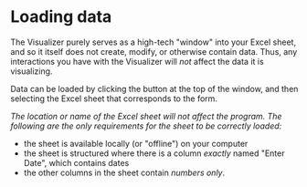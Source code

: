 # Loading data

The Visualizer purely serves as a high-tech "window" into your Excel sheet, and so it itself does not create, modify, or otherwise contain data. Thus, any interactions you have with the Visualizer will *not* affect the data it is visualizing.

Data can be loaded by clicking the button at the top of the window, and then selecting the Excel sheet that corresponds to the form.

*The location or name of the Excel sheet will not affect the program. The following are the only requirements for the sheet to be correctly loaded:*

- the sheet is available locally (or "offline") on your computer 
- the sheet is structured where there is a column *exactly* named "Enter Date", which contains dates
- the other columns in the sheet contain *numbers only*.